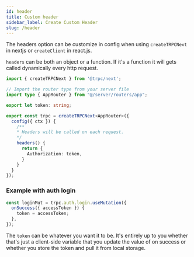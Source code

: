```yaml
---
id: header
title: Custom header
sidebar_label: Create Custom Header
slug: /header
---
```


The headers option can be customize in config when using `createTRPCNext` in nextjs or `createClient` in react.js.

`headers` can be both an object or a function. If it's a function it will gets called dynamically every http request.

```ts title='utils/trpc.ts'
import { createTRPCNext } from '@trpc/next';

// Import the router type from your server file
import type { AppRouter } from "@/server/routers/app";

export let token: string;

export const trpc = createTRPCNext<AppRouter>({
  config({ ctx }) {
    /**
    * Headers will be called on each request.
    */
    headers() {
      return {
        Authorization: token,
      }
    }
  }
});
```

### Example with auth login

```ts title='pages/auth.tsx'
const loginMut = trpc.auth.login.useMutation({
  onSuccess({ accessToken }) {
    token = accessToken;
  },
});
```

The `token` can be whatever you want it to be. It's entirely up to you whether that's just a client-side
variable that you update the value of on success or whether you store the token and pull it from local storage.
